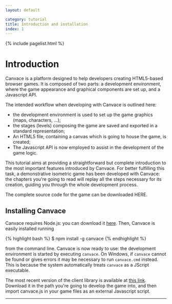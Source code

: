 ```yaml
---
layout: default

category: tutorial
title: Introduction and installation
index: 1
---
```


{% include pagelist.html %}

# Introduction
Canvace is a platform designed to help developers creating HTML5-based browser games.
It is composed of two parts: a development environment, where the game appearance and graphical components are set up, and a Javascript API.

The intended workflow when developing with Canvace is outlined here:
- the development environment is used to set up the game graphics (maps, characters, ...);
- the stages (levels) composing the game are saved and exported in a standard representation;
- An HTML5 file, containing a canvas which is going to house the game, is created;
- The Javascript API is now employed to assist in the development of the game logic.

This tutorial aims at providing a straightforward but complete introduction to the most important features introduced by Canvace. For better fulfilling this task, a demonstrative isometric game has been developed with Canvace: the chapters you're going to read will replay all the steps necessary for its creation, guiding you through the whole development process.

The complete source code for the game can be downloaded HERE.

## Installing Canvace
Canvace requires Node.js: you can download it [here](http://nodejs.org/download/). Then, Canvace is easily installed running

{% highlight bash %}
    $ npm install -g canvace
{% endhighlight %}
    
from the command line. Canvace is now ready to use: the development environment is started by executing `canvace`. On Windows, if `canvace` cannot be found or gives errors it may be necessary to run `canvace.cmd` instead. This is because the system automatically treats `canvace` as a JScript executable.

The most recent version of the client library is available at [this link](http://www.canvace.com/download). Download it in the path you're going to develop the game into, and then import canvace.js in your game files as an external Javascript script.

----------------------------
